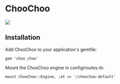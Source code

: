 # ChooChoo

![](http://www.quickmeme.com/img/88/883a1ffe41a42f0c0f80163cf7c71cf33044e3d1101337b0781c836ace13ca1d.jpg)

## Installation

Add ChooChoo to your application's gemfile:

    gem 'choo_choo'

Mount the ChooChoo engine in config/routes.rb:

    mount ChooChoo::Engine, :at => '/choochoo-default'
